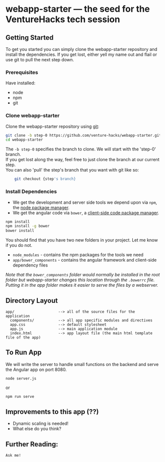 # webapp-starter — the seed for the VentureHacks tech session


## Getting Started

To get you started you can simply clone the webapp-starter repository 
and install the dependencies. If you get lost, either yell my name out and flail 
or use git to pull the next step down.

### Prerequisites

Have installed:
- node
- npm
- git

### Clone webapp-starter

Clone the webapp-starter repository using [git][git]:

```bash
git clone -b step-0 https://github.com/venture-hacks/webapp-starter.git
cd webapp-starter
```

The ```-b step-0``` specifies the branch to clone. We will start with the 'step-0' branch.  
If you get lost along the way, feel free to just clone the branch at our current step.  
You can also 'pull' the step's branch that you want with git like so:

```bash
    git checkout {step's branch}
```

### Install Dependencies

* We get the development and server side tools we depend upon via `npm`, the [node package manager][npm].
* We get the angular code via `bower`, a [client-side code package manager][bower].

```bash
npm install
npm install -g bower
bower install
```

You should find that you have two new folders in your project. Let me know if you do not.

* `node_modules` - contains the npm packages for the tools we need
* `app/bower_components` - contains the angular framework and client-side dependency files

*Note that the `bower_components` folder would normally be installed in the root folder but
webapp-starter changes this location through the `.bowerrc` file.  Putting it in the app folder makes
it easier to serve the files by a webserver.*

## Directory Layout

```
app/                    --> all of the source files for the application
  components/           --> all app specific modules and directives
  app.css               --> default stylesheet
  app.js                --> main application module
  index.html            --> app layout file (the main html template file of the app)
```

## To Run App

We will write the server to handle small functions on the backend and serve the Angular app on port 8080.

```node
node server.js
```

or

```bash
npm run serve
```

## Improvements to this app (??)
- Dynamic scaling is needed!
- What else do you think?

## Further Reading:
    Ask me!

[git]: http://git-scm.com/
[bower]: http://bower.io
[npm]: https://www.npmjs.org/
[node]: http://nodejs.org
[protractor]: https://github.com/angular/protractor
[jasmine]: http://jasmine.github.io
[karma]: http://karma-runner.github.io
[travis]: https://travis-ci.org/
